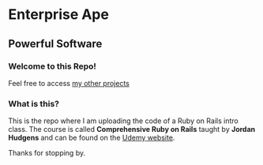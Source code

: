 Enterprise Ape
==============

Powerful Software
-----------------

### Welcome to this Repo!

Feel free to access [my other projects](https://github.com/0nedec)

### What is this?

This is the repo where I am uploading the code of a Ruby on Rails intro class.
The course is called **Comprehensive Ruby on Rails** taught by **Jordan Hudgens** and can be found on the 
[Udemy website](https://www.udemy.com/comprehensive-ruby-on-rails/).

Thanks for stopping by. 


